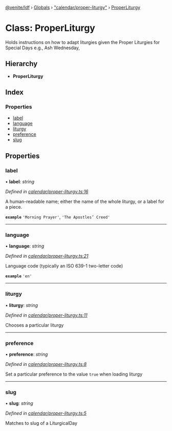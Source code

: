 [@venite/ldf](../README.md) › [Globals](../globals.md) › ["calendar/proper-liturgy"](../modules/_calendar_proper_liturgy_.md) › [ProperLiturgy](_calendar_proper_liturgy_.properliturgy.md)

# Class: ProperLiturgy

Holds instructions on how to adapt liturgies given the Proper Liturgies for Special Days
e.g., Ash Wednesday,

## Hierarchy

* **ProperLiturgy**

## Index

### Properties

* [label](_calendar_proper_liturgy_.properliturgy.md#label)
* [language](_calendar_proper_liturgy_.properliturgy.md#language)
* [liturgy](_calendar_proper_liturgy_.properliturgy.md#liturgy)
* [preference](_calendar_proper_liturgy_.properliturgy.md#preference)
* [slug](_calendar_proper_liturgy_.properliturgy.md#slug)

## Properties

###  label

• **label**: *string*

*Defined in [calendar/proper-liturgy.ts:16](https://github.com/gbj/venite/blob/9629897/ldf/src/calendar/proper-liturgy.ts#L16)*

A human-readable name; either the name of the whole liturgy, or a label for a piece.

**`example`** 
`'Morning Prayer'`, `'The Apostles’ Creed'`

___

###  language

• **language**: *string*

*Defined in [calendar/proper-liturgy.ts:21](https://github.com/gbj/venite/blob/9629897/ldf/src/calendar/proper-liturgy.ts#L21)*

Language code (typically an ISO 639-1 two-letter code)

**`example`** 
`'en'`

___

###  liturgy

• **liturgy**: *string*

*Defined in [calendar/proper-liturgy.ts:11](https://github.com/gbj/venite/blob/9629897/ldf/src/calendar/proper-liturgy.ts#L11)*

Chooses a particular liturgy

___

###  preference

• **preference**: *string*

*Defined in [calendar/proper-liturgy.ts:8](https://github.com/gbj/venite/blob/9629897/ldf/src/calendar/proper-liturgy.ts#L8)*

Set a particular preference to the value `true` when loading liturgy

___

###  slug

• **slug**: *string*

*Defined in [calendar/proper-liturgy.ts:5](https://github.com/gbj/venite/blob/9629897/ldf/src/calendar/proper-liturgy.ts#L5)*

Matches to slug of a LiturgicalDay

